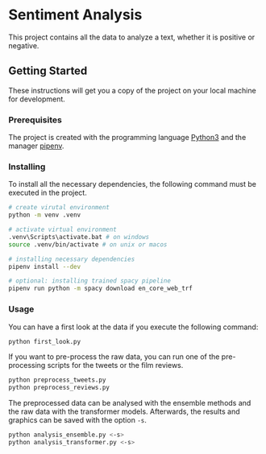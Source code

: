 # Sentiment Analysis

This project contains all the data to analyze a text, whether it is positive or negative.

## Getting Started

These instructions will get you a copy of the project on your local machine for development.

### Prerequisites

The project is created with the programming language [Python3][python3] and the manager [pipenv][pipenv].

### Installing

To install all the necessary dependencies, the following command must be executed in the project.

```bash
# create virutal environment
python -m venv .venv

# activate virtual environment
.venv\Scripts\activate.bat # on windows
source .venv/bin/activate # on unix or macos

# installing necessary dependencies
pipenv install --dev

# optional: installing trained spacy pipeline
pipenv run python -m spacy download en_core_web_trf
```

### Usage

You can have a first look at the data if you execute the following command:

```bash
python first_look.py
```

If you want to pre-process the raw data, you can run one of the pre-processing scripts for the tweets or the film reviews.

```bash
python preprocess_tweets.py
python preprocess_reviews.py
```

The preprocessed data can be analysed with the ensemble methods and the raw data with the transformer models. Afterwards, the results and graphics can be saved with the option `-s`.

```bash
python analysis_ensemble.py <-s>
python analysis_transformer.py <-s>
```

[python3]: https://www.python.org/
[pipenv]: https://pypi.org/project/pipenv/
